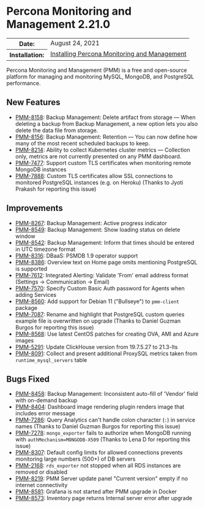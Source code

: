# Percona Monitoring and Management 2.21.0

<table class="docutils field-list" frame="void" rules="none">
  <colgroup>
    <col class="field-name">
    <col class="field-body">
  </colgroup>
  <tbody valign="top">
    <tr class="field-odd field">
      <th class="field-name">Date:</th>
      <td class="field-body">August 24, 2021</td>
    </tr>
    <tr class="field-even field">
      <th class="field-name">Installation:</th>
      <td class="field-body">
        <a class="reference external" href="https://www.percona.com/software/pmm/quickstart">Installing Percona Monitoring and Management</a></td>
    </tr>
  </tbody>
</table>

Percona Monitoring and Management (PMM) is a free and open-source platform for managing and monitoring MySQL, MongoDB, and PostgreSQL performance.

## New Features

- [PMM-8158](https://jira.percona.com/browse/PMM-8158): Backup Management: Delete artifact from storage — When deleting a backup from Backup Management, a new option lets you also delete the data file from storage.
- [PMM-8156](https://jira.percona.com/browse/PMM-8156): Backup Management: Retention — You can now define how many of the most recent scheduled backups to keep.
- [PMM-8214](https://jira.percona.com/browse/PMM-8214): Ability to collect Kubernetes cluster metrics — Collection only, metrics are not currently presented on any PMM dashboard.
- [PMM-7477](https://jira.percona.com/browse/PMM-7477): Support custom TLS certificates when monitoring remote MongoDB instances
- [PMM-7888](https://jira.percona.com/browse/PMM-7888): Custom TLS certificates allow SSL connections to monitored PostgreSQL instances (e.g. on Heroku) (Thanks to Jyoti Prakash for reporting this issue)

## Improvements

- [PMM-8267](https://jira.percona.com/browse/PMM-8267): Backup Management: Active progress indicator
- [PMM-8549](https://jira.percona.com/browse/PMM-8549): Backup Management: Show loading status on delete window
- [PMM-8542](https://jira.percona.com/browse/PMM-8542): Backup Management: Inform that times should be entered in UTC timezone format
- [PMM-8316](https://jira.percona.com/browse/PMM-8316): DBaaS: PSMDB 1.9 operator support
- [PMM-8386](https://jira.percona.com/browse/PMM-8386): Overview text on Home page omits mentioning PostgreSQL is supported
- [PMM-7612](https://jira.percona.com/browse/PMM-7612): Integrated Alerting: Validate 'From' email address format (Settings → Communication → Email) 
- [PMM-7570](https://jira.percona.com/browse/PMM-7570): Specify Custom Basic Auth password for Agents when adding Services
- [PMM-8560](https://jira.percona.com/browse/PMM-8560): Add support for Debian 11 ("Bullseye") to `pmm-client` package
- [PMM-7087](https://jira.percona.com/browse/PMM-7087): Rename and highlight that PostgreSQL custom queries example file is overwritten on upgrade (Thanks to Daniel Guzman Burgos for reporting this issue)
- [PMM-8568](https://jira.percona.com/browse/PMM-8568): Use latest CentOS patches for creating OVA, AMI and Azure images
- [PMM-5291](https://jira.percona.com/browse/PMM-5291): Update ClickHouse version from 19.7.5.27 to 21.3-lts
- [PMM-8091](https://jira.percona.com/browse/PMM-8091): Collect and present additional ProxySQL metrics taken from `runtime_mysql_servers` table

## Bugs Fixed

- [PMM-8458](https://jira.percona.com/browse/PMM-8458): Backup Management: Inconsistent auto-fill of 'Vendor' field with on-demand backup
- [PMM-8404](https://jira.percona.com/browse/PMM-8404): Dashboard image rendering plugin renders image that includes error message
- [PMM-7286](https://jira.percona.com/browse/PMM-7286): Query Analytics can't handle colon character (`:`) in service names (Thanks to Daniel Guzman Burgos for reporting this issue)
- [PMM-7278](https://jira.percona.com/browse/PMM-7278): `mongo_exporter` fails to authorize when MongoDB running with `authMechanism=MONGODB-X509` (Thanks to Lena D for reporting this issue)
- [PMM-8307](https://jira.percona.com/browse/PMM-8307): Default config limits for allowed connections prevents monitoring large numbers (500+) of DB servers
- [PMM-2168](https://jira.percona.com/browse/PMM-2168): `rds_exporter` not stopped when all RDS instances are removed or disabled
- [PMM-8219](https://jira.percona.com/browse/PMM-8219): PMM Server update panel "Current version" empty if no internet connectivity
- [PMM-8581](https://jira.percona.com/browse/PMM-8581): Grafana is not started after PMM upgrade in Docker
- [PMM-8573](https://jira.percona.com/browse/PMM-8573): Inventory page returns Internal server error after upgrade
